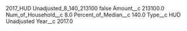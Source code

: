 <?xml version="1.0" encoding="UTF-8"?>
<CustomMetadata xmlns="http://soap.sforce.com/2006/04/metadata" xmlns:xsi="http://www.w3.org/2001/XMLSchema-instance" xmlns:xsd="http://www.w3.org/2001/XMLSchema">
    <label>2017_HUD Unadjusted_8_140_213100</label>
    <protected>false</protected>
    <values>
        <field>Amount__c</field>
        <value xsi:type="xsd:double">213100.0</value>
    </values>
    <values>
        <field>Num_of_Household__c</field>
        <value xsi:type="xsd:double">8.0</value>
    </values>
    <values>
        <field>Percent_of_Median__c</field>
        <value xsi:type="xsd:double">140.0</value>
    </values>
    <values>
        <field>Type__c</field>
        <value xsi:type="xsd:string">HUD Unadjusted</value>
    </values>
    <values>
        <field>Year__c</field>
        <value xsi:type="xsd:double">2017.0</value>
    </values>
</CustomMetadata>
